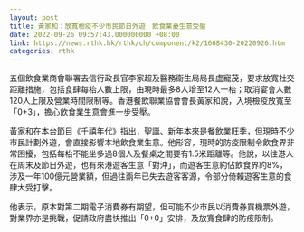 ```yaml
---
layout: post
title: 黃家和：放寬檢疫不少市民節日外遊　飲食業憂生意受壓
date: 2022-09-26 09:57:43.000000000 +08:00
link: https://news.rthk.hk/rthk/ch/component/k2/1668430-20220926.htm
categories: rthk
---
```


五個飲食業商會聯署去信行政長官李家超及醫務衞生局局長盧寵茂，要求放寬社交距離措施，包括食肆每枱人數上限，由現時最多8人增至12人一枱；取消宴會人數120人上限及營業時間限制等。香港餐飲聯業協會會長黃家和說，入境檢疫放寬至「0+3」，擔心飲食業生意會進一步受壓。

黃家和在本台節目《千禧年代》指出，聖誕、新年本來是餐飲業旺季，但現時不少市民計劃外遊，會直接影響本地飲食業生意。他形容，現時的防疫限制令飲食界非常困擾，包括每枱不能坐多過8個人及餐桌之間要有1.5米距離等。他說，以往港人在周末及節日外遊，也有來港遊客生意「對沖」，而遊客生意約佔飲食界約8%，涉及一年100億元營業額，但過往兩年已失去遊客客源，令部分倚賴遊客生意的食肆大受打擊。

他表示，原本對第二期電子消費券有期望，但可能不少市民以消費券買機票外遊，對業界亦是挑戰，促請政府盡快推出「0+0」安排，及放寬食肆的防疫限制。
